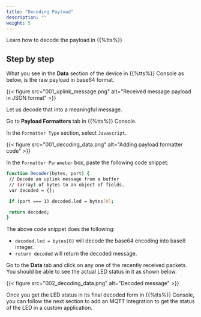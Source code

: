 ```yaml
---
title: "Decoding Payload"
description: ""
weight: 5
---
```


Learn how to decode the payload in {{%tts%}}

<!--more-->


## Step by step

What you see in the **Data** section of the device in {{%tts%}} Console as below, is the raw payload in base64 format.

{{< figure src="001_uplink_message.png" alt="Received message payload in JSON format" >}}

Let us decode that into a meaningful message.

Go to **Payload Formatters** tab in {{%tts%}} Console.

In the `Formatter Type` section, select `Javascript`.

{{< figure src="001_decoding_data.png" alt="Adding payload formatter code" >}}

In the `Formatter Parameter` box, paste the following code snippet:

```bash
function Decoder(bytes, port) {
 // Decode an uplink message from a buffer
 // (array) of bytes to an object of fields.
 var decoded = {};

 if (port === 1) decoded.led = bytes[0];

 return decoded;
}
```

The above code snippet does the following:

- `decoded.led = bytes[0]` will decode the base64 encoding into base8 integer.
- `return decoded` will return the decoded message.

Go to the **Data** tab and click on any one of the recently received packets. You should be able to see the actual LED status in it as shown below.

{{< figure src="002_decoding_data.png" alt="Decoded message" >}}

Once you get the LED status in its final decoded form in {{%tts%}} Console, you can follow the next section to add an MQTT Integration to get the status of the LED in a custom application.